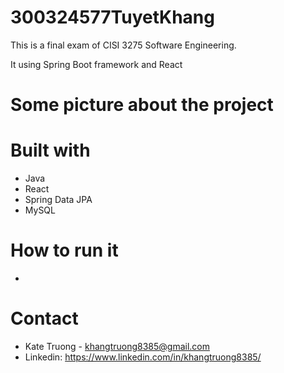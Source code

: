 # 300324577TuyetKhang
This is a final exam of CISI 3275 Software Engineering. 

It using Spring Boot framework and React

# Some picture about the project

# Built with
- Java
- React
- Spring Data JPA
- MySQL

# How to run it
- 
# Contact
- Kate Truong - khangtruong8385@gmail.com
- Linkedin: https://www.linkedin.com/in/khangtruong8385/
